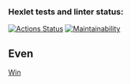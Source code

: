### Hexlet tests and linter status:
[![Actions Status](https://github.com/Ahiru77/java-project-61/actions/workflows/hexlet-check.yml/badge.svg)](https://github.com/Ahiru77/java-project-61/actions) [![Maintainability](https://api.codeclimate.com/v1/badges/9628f27bc59465288f25/maintainability)](https://codeclimate.com/github/Ahiru77/java-project-61/maintainability)
## Even
[Win](https://asciinema.org/a/GFq7nnV5Y5W1h4FCpJGYJiHqv)

